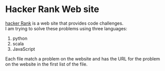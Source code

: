 # Hacker Rank Web site

[hacker Rank](https://hackerrank.com) is a web site that provides code challenges.  
I am trying to solve these problems using three languages:  

1. python
2. scala
3. JavaScript

Each file match a problem on the website and has the URL for the problem on the website in the first list of the file.

